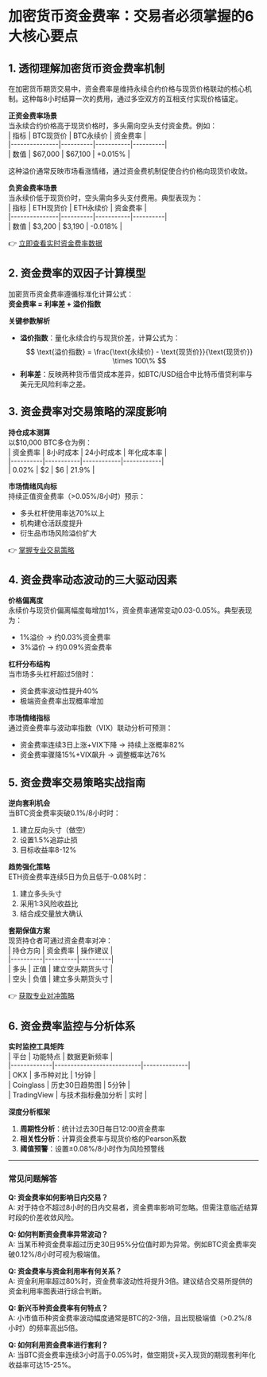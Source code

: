 # 加密货币资金费率：交易者必须掌握的6大核心要点

## 1. 透彻理解加密货币资金费率机制  
在加密货币期货交易中，资金费率是维持永续合约价格与现货价格联动的核心机制。这种每8小时结算一次的费用，通过多空双方的互相支付实现价格锚定。

**正资金费率场景**  
当永续合约价格高于现货价格时，多头需向空头支付资金费。例如：  
| 指标          | BTC现货价 | BTC永续价 | 资金费率 |  
|---------------|----------|-----------|----------|  
| 数值          | $67,000  | $67,100   | +0.015%  |  

这种溢价通常反映市场看涨情绪，通过资金费机制促使合约价格向现货价收敛。

**负资金费率场景**  
当永续价低于现货价时，空头需向多头支付费用。典型表现为：  
| 指标          | ETH现货价 | ETH永续价 | 资金费率 |  
|---------------|----------|-----------|----------|  
| 数值          | $3,200   | $3,190    | -0.018%  |  

👉 [立即查看实时资金费率数据](https://bit.ly/okx_welcome)  

## 2. 资金费率的双因子计算模型  
加密货币资金费率遵循标准化计算公式：  
**资金费率 = 利率差 + 溢价指数**

**关键参数解析**  
- **溢价指数**：量化永续合约与现货价差，计算公式为：  
  $$
  \text{溢价指数} = \frac{\text{永续价} - \text{现货价}}{\text{现货价}} \times 100\%
  $$
- **利率差**：反映两种货币借贷成本差异，如BTC/USD组合中比特币借贷利率与美元无风险利率之差。

## 3. 资金费率对交易策略的深度影响  
**持仓成本测算**  
以$10,000 BTC多仓为例：  
| 资金费率 | 8小时成本 | 24小时成本 | 年化成本率 |  
|----------|-----------|------------|------------|  
| 0.02%    | $2        | $6         | 21.9%      |  

**市场情绪风向标**  
持续正值资金费率（>0.05%/8小时）预示：  
- 多头杠杆使用率达70%以上  
- 机构建仓活跃度提升  
- 衍生品市场风险溢价扩大  

👉 [掌握专业交易策略](https://bit.ly/okx_welcome)  

## 4. 资金费率动态波动的三大驱动因素  
**价格偏离度**  
永续价与现货价偏离幅度每增加1%，资金费率通常变动0.03-0.05%。典型表现为：  
- 1%溢价 → 约0.03%资金费率  
- 3%溢价 → 约0.09%资金费率  

**杠杆分布结构**  
当市场多头杠杆超过5倍时：  
- 资金费率波动性提升40%  
- 极端资金费率出现概率增加  

**市场情绪指标**  
通过资金费率与波动率指数（VIX）联动分析可预测：  
- 资金费率连续3日上涨+VIX下降 → 持续上涨概率82%  
- 资金费率骤降15%+VIX飙升 → 调整概率达76%  

## 5. 资金费率交易策略实战指南  
**逆向套利机会**  
当BTC资金费率突破0.1%/8小时时：  
1. 建立反向头寸（做空）  
2. 设置1.5%追踪止损  
3. 目标收益率8-12%  

**趋势强化策略**  
ETH资金费率连续5日为负且低于-0.08%时：  
1. 建立多头头寸  
2. 采用1:3风险收益比  
3. 结合成交量放大确认  

**套期保值方案**  
现货持仓者可通过资金费率对冲：  
| 持仓方向 | 资金费率 | 操作建议 |  
|----------|----------|----------|  
| 多头     | 正值     | 建立空头期货头寸 |  
| 空头     | 负值     | 建立多头期货头寸 |  

👉 [获取专业对冲策略](https://bit.ly/okx_welcome)  

## 6. 资金费率监控与分析体系  
**实时监控工具矩阵**  
| 平台        | 功能特点                  | 数据更新频率 |  
|-------------|---------------------------|--------------|  
| OKX         | 多币种对比                | 1分钟        |  
| Coinglass   | 历史30日趋势图            | 5分钟        |  
| TradingView | 与技术指标叠加分析        | 实时         |  

**深度分析框架**  
1. **周期性分析**：统计过去30日每日12:00资金费率  
2. **相关性分析**：计算资金费率与现货价格的Pearson系数  
3. **阈值预警**：设置±0.08%/8小时作为风险预警线  

---

### 常见问题解答  

**Q: 资金费率如何影响日内交易？**  
A: 对于持仓不超过8小时的日内交易者，资金费率影响可忽略。但需注意临近结算时段的价差收敛风险。

**Q: 如何判断资金费率异常波动？**  
A: 当某币种资金费率超过历史30日95%分位值时即为异常。例如BTC资金费率突破0.12%/8小时可视为极端值。

**Q: 资金费率与资金利用率有何关系？**  
A: 资金利用率超过80%时，资金费率波动性将提升3倍。建议结合交易所提供的资金利用率图表进行综合判断。

**Q: 新兴币种资金费率有何特点？**  
A: 小市值币种资金费率波动幅度通常是BTC的2-3倍，且出现极端值（>0.2%/8小时）的频率高出5倍。

**Q: 如何利用资金费率进行套利？**  
A: 当BTC资金费率连续3小时高于0.05%时，做空期货+买入现货的期现套利年化收益率可达15-25%。